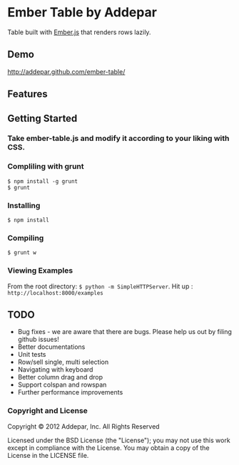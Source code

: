 # Ember Table by Addepar

Table built with [Ember.js](http://emberjs.com/) that renders rows lazily.

## Demo
http://addepar.github.com/ember-table/

## Features

## Getting Started

### Take ember-table.js and modify it according to your liking with CSS.

### Compliling with grunt
    $ npm install -g grunt
    $ grunt

### Installing
    $ npm install

### Compiling
    $ grunt w

### Viewing Examples
From the root directory: `$ python -m SimpleHTTPServer`.
Hit up : `http://localhost:8000/examples`

## TODO
* Bug fixes - we are aware that there are bugs. Please help us out by filing github issues!
* Better documentations
* Unit tests
* Row/sell single, multi selection
* Navigating with keyboard
* Better column drag and drop
* Support colspan and rowspan
* Further performance improvements

### Copyright and License
Copyright © 2012 Addepar, Inc. All Rights Reserved

Licensed under the BSD License (the "License"); you may not use this work except in compliance with the License. You may obtain a copy of the License in the LICENSE file.
